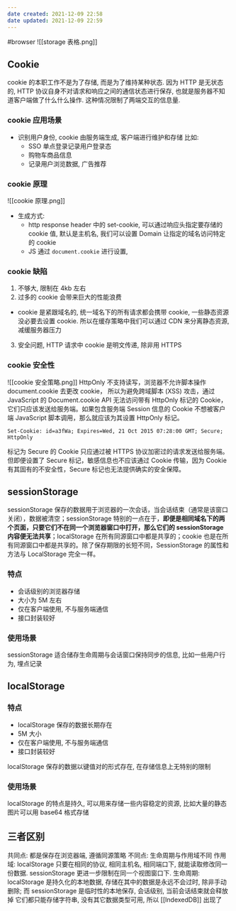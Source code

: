 ```yaml
---
date created: 2021-12-09 22:58
date updated: 2021-12-09 22:59
---
```


#browser
![[storage 表格.png]]

## Cookie

cookie 的本职工作不是为了存储, 而是为了维持某种状态. 因为 HTTP 是无状态的, HTTP 协议自身不对请求和响应之间的通信状态进行保存, 也就是服务器不知道客户端做了什么什么操作. 这种情况限制了两端交互的信息量.

### cookie 应用场景

- 识别用户身份, cookie 由服务端生成, 客户端进行维护和存储 比如:
  - SSO 单点登录记录用户登录态
  - 购物车商品信息
  - 记录用户浏览数据, 广告推荐

### cookie 原理

![[cookie 原理.png]]

- 生成方式:
  - http response header 中的 set-cookie, 可以通过响应头指定要存储的 cookie 值, 默认是主机名, 我们可以设置 Domain 让指定的域名访问特定的 cookie
  - JS 通过 `document.cookie` 进行设置,

### cookie 缺陷

1. 不够大, 限制在 4kb 左右
2. 过多的 cookie 会带来巨大的性能浪费

- cookie 是紧跟域名的, 统一域名下的所有请求都会携带 cookie, 一些静态资源没必要去设置 cookie. 所以在缓存策略中我们可以通过 CDN 来分离静态资源, 减缓服务器压力

3. 安全问题, HTTP 请求中 cookie 是明文传递, 除非用 HTTPS

### cookie 安全性

![[cookie 安全策略.png]]
HttpOnly 不支持读写，浏览器不允许脚本操作 document.cookie 去更改 cookie，
所以为避免跨域脚本 (XSS) 攻击，通过 JavaScript 的 Document.cookie API 无法访问带有 HttpOnly 标记的 Cookie，它们只应该发送给服务端。如果包含服务端 Session 信息的 Cookie 不想被客户端 JavaScript 脚本调用，那么就应该为其设置 HttpOnly 标记。

```
Set-Cookie: id=a3fWa; Expires=Wed, 21 Oct 2015 07:28:00 GMT; Secure; HttpOnly
```

标记为 Secure 的 Cookie 只应通过被 HTTPS 协议加密过的请求发送给服务端。但即便设置了 Secure 标记，敏感信息也不应该通过 Cookie 传输，因为 Cookie 有其固有的不安全性，Secure 标记也无法提供确实的安全保障。

## sessionStorage

sessionStorage 保存的数据用于浏览器的一次会话，当会话结束（通常是该窗口关闭），数据被清空；sessionStorage 特别的一点在于，**即便是相同域名下的两个页面，只要它们不在同一个浏览器窗口中打开，那么它们的 sessionStorage 内容便无法共享**；localStorage 在所有同源窗口中都是共享的；cookie 也是在所有同源窗口中都是共享的。除了保存期限的长短不同，SessionStorage 的属性和方法与 LocalStorage 完全一样。

### 特点

- 会话级别的浏览器存储
- 大小为 5M 左右
- 仅在客户端使用, 不与服务端通信
- 接口封装较好

### 使用场景

sessionStorage 适合储存生命周期与会话窗口保持同步的信息, 比如一些用户行为, 埋点记录

## localStorage

### 特点

- localStorage 保存的数据长期存在
- 5M 大小
- 仅在客户端使用, 不与服务端通信
- 接口封装较好

localStorage 保存的数据以键值对的形式存在,  在存储信息上无特别的限制

### 使用场景

localStorage 的特点是持久, 可以用来存储一些内容稳定的资源, 比如大量的静态图片可以用 base64 格式存储

## 三者区别

共同点: 都是保存在浏览器端, 遵循同源策略
不同点: 生命周期与作用域不同
作用域: localStorage 只要在相同的协议, 相同主机名, 相同端口下, 就能读取修改同一份数据. sessionStorage 更进一步限制在同一个视图窗口下.
生命周期: localStorage 是持久化的本地数据, 存储在其中的数据是永远不会过时, 除非手动删除; 而 sessionStorage 是临时性的本地保存, 会话级别, 当前会话结束就会释放掉
它们都只能存储字符串, 没有其它数据类型可用, 所以
[[IndexedDB]] 出现了
